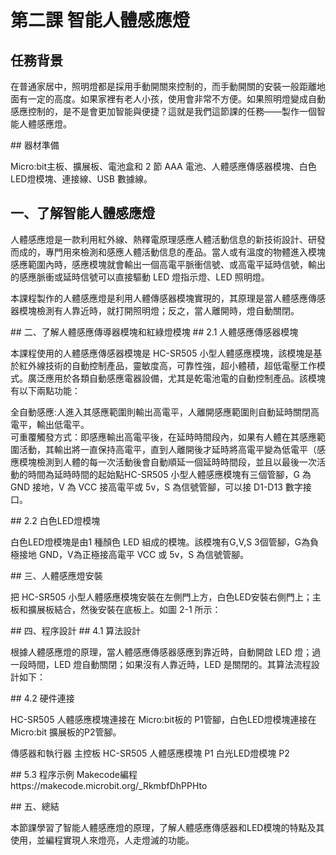 # 第二課  智能人體感應燈 
## 任務背景 
<P>
在普通家居中，照明燈都是採用手動開關來控制的，而手動開關的安裝一般距離地面有一定的高度。如果家裡有老人小孩，使用會非常不方便。如果照明燈變成自動感應控制的，是不是會更加智能與便捷？這就是我們這節課的任務——製作一個智能人體感應燈。 
<P> 
## 器材準備 
<P>
Micro:bit主板、擴展板、電池盒和 2 節 AAA 電池、人體感應傳感器模塊、白色LED燈模塊、連接線、USB 數據線。 
<P>
    
## 一、了解智能人體感應燈 
<P>
人體感應燈是一款利用紅外線、熱釋電原理感應人體活動信息的新技術設計、研發而成的，專門用來檢測和感應人體活動信息的產品。當人或有溫度的物體進入模塊感應範圍內時，感應模塊就會輸出一個高電平脈衝信號、或高電平延時信號，輸出的感應脈衝或延時信號可以直接驅動 LED 燈指示燈、LED 照明燈。 
<P>
<P>
本課程製作的人體感應燈是利用人體傳感器模塊實現的，其原理是當人體感應傳感器模塊檢測有人靠近時，就打開照明燈；反之，當人離開時，燈自動關閉。
<P>
## 二、了解人體感應傳導器模塊和紅綠燈模塊 
## 2.1 人體感應傳感器模塊 
<P>
本課程使用的人體感應傳感器模塊是 HC-SR505 小型人體感應模塊，該模塊是基於紅外線技術的自動控制產品，靈敏度高，可靠性強，超小體積，超低電壓工作模式。廣泛應用於各類自動感應電器設備，尤其是乾電池電的自動控制產品。該模塊有以下兩點功能： 
<P>
<P>
全自動感應:人進入其感應範圍則輸出高電平，人離開感應範圍則自動延時關閉高電平，輸出低電平。 
<BR>
可重覆觸發方式：即感應輸出高電平後，在延時時間段內，如果有人體在其感應範圍活動，其輸出將一直保持高電平，直到人離開後才延時將高電平變為低電平（感應模塊檢測到人體的每一次活動後會自動順延一個延時時間段，並且以最後一次活動的時間為延時時間的起始點HC-SR505 小型人體感應模塊有三個管腳，G 為 GND 接地，V 為 VCC 接高電平或 5v，S 為信號管腳，可以接 D1-D13 數字接口。
<P>
## 2.2 白色LED燈模塊 
<P>
    白色LED燈模塊是由1 種顏色 LED 組成的模塊。該模塊有G,V,S 3個管腳，G為負極接地 GND，V為正極接高電平 VCC 或 5v，S 為信號管腳。 
<P>
## 三、人體感應燈安裝 
<P>
    把 HC-SR505 小型人體感應模塊安裝在左側門上方，白色LED安裝右側門上；主板和擴展板結合，然後安裝在底板上。如圖 2-1 所示： 
<P>
## 四、程序設計 
## 4.1 算法設計 
<P>
    根據人體感應燈的原理，當人體感應傳感器感應到靠近時，自動開啟 LED 燈；過一段時間，LED 燈自動關閉；如果沒有人靠近時，LED 是關閉的。其算法流程設計如下： 
<P> 
## 4.2 硬件連接 
<P>
    HC-SR505 人體感應模塊連接在 Micro:bit板的 P1管腳，白色LED燈模塊連接在 Micro:bit 擴展板的P2管腳。 
<P>
<P>
傳感器和執行器             主控板 
HC-SR505 人體感應模塊      P1 
白光LED燈模塊              P2 
<P>
## 5.3 程序示例 
Makecode編程 
https://makecode.microbit.org/_RkmbfDhPPHto 
<P>
## 五、總結 
<P>
    本節課學習了智能人體感應燈的原理，了解人體感應傳感器和LED模塊的特點及其使用，並編程實現人來燈亮，人走燈滅的功能。 
<P>
